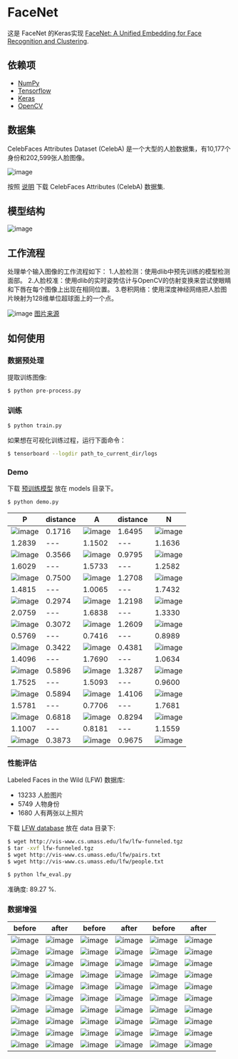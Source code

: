 # FaceNet

这是 FaceNet 的Keras实现 [FaceNet: A Unified Embedding for Face Recognition and Clustering](https://arxiv.org/abs/1503.03832).

## 依赖项
- [NumPy](http://docs.scipy.org/doc/numpy-1.10.1/user/install.html)
- [Tensorflow](https://www.tensorflow.org/versions/r0.8/get_started/os_setup.html)
- [Keras](https://keras.io/#installation)
- [OpenCV](https://opencv-python-tutroals.readthedocs.io/en/latest/)

## 数据集

CelebFaces Attributes Dataset (CelebA) 是一个大型的人脸数据集，有10,177个身份和202,599张人脸图像。

![image](https://github.com/foamliu/FaceNet/raw/master/images/CelebA.png)

按照 [说明](http://mmlab.ie.cuhk.edu.hk/projects/CelebA.html) 下载 CelebFaces Attributes (CelebA) 数据集.

## 模型结构
![image](https://github.com/foamliu/FaceNet/raw/master/images/model.png)

## 工作流程
处理单个输入图像的工作流程如下：
1.人脸检测：使用dlib中预先训练的模型检测面部。
2.人脸校准：使用dlib的实时姿势估计与OpenCV的仿射变换来尝试使眼睛和下唇在每个图像上出现在相同位置。
3.卷积网络：使用深度神经网络把人脸图片映射为128维单位超球面上的一个点。

![image](https://github.com/foamliu/FaceNet/raw/master/images/summary.jpg)
[图片来源](https://cmusatyalab.github.io/openface/)

## 如何使用
### 数据预处理
提取训练图像:
```bash
$ python pre-process.py
```

### 训练
```bash
$ python train.py
```

如果想在可视化训练过程，运行下面命令：
```bash
$ tensorboard --logdir path_to_current_dir/logs
```

### Demo

下载 [预训练模型](https://github.com/foamliu/FaceNet/releases/download/v1.0/model.10-0.0156.hdf5) 放在 models 目录下。

```bash
$ python demo.py
```

P | distance | A | distance | N |
|---|---|---|---|---|
|![image](https://github.com/foamliu/FaceNet/raw/master/images/0_p_image.png)|0.1716|![image](https://github.com/foamliu/FaceNet/raw/master/images/0_a_image.png)|1.6495|![image](https://github.com/foamliu/FaceNet/raw/master/images/0_n_image.png)|
|1.2839|---|1.1502|---|1.1636|
|![image](https://github.com/foamliu/FaceNet/raw/master/images/1_p_image.png)|0.3566|![image](https://github.com/foamliu/FaceNet/raw/master/images/1_a_image.png)|0.9795|![image](https://github.com/foamliu/FaceNet/raw/master/images/1_n_image.png)|
|1.6029|---|1.5733|---|1.2582|
|![image](https://github.com/foamliu/FaceNet/raw/master/images/2_p_image.png)|0.7500|![image](https://github.com/foamliu/FaceNet/raw/master/images/2_a_image.png)|1.2708|![image](https://github.com/foamliu/FaceNet/raw/master/images/2_n_image.png)|
|1.4815|---|1.0065|---|1.7432|
|![image](https://github.com/foamliu/FaceNet/raw/master/images/3_p_image.png)|0.2974|![image](https://github.com/foamliu/FaceNet/raw/master/images/3_a_image.png)|1.2198|![image](https://github.com/foamliu/FaceNet/raw/master/images/3_n_image.png)|
|2.0759|---|1.6838|---|1.3330|
|![image](https://github.com/foamliu/FaceNet/raw/master/images/4_p_image.png)|0.3072|![image](https://github.com/foamliu/FaceNet/raw/master/images/4_a_image.png)|1.2609|![image](https://github.com/foamliu/FaceNet/raw/master/images/4_n_image.png)|
|0.5769|---|0.7416|---|0.8989|
|![image](https://github.com/foamliu/FaceNet/raw/master/images/5_p_image.png)|0.3422|![image](https://github.com/foamliu/FaceNet/raw/master/images/5_a_image.png)|0.4381|![image](https://github.com/foamliu/FaceNet/raw/master/images/5_n_image.png)|
|1.4096|---|1.7690|---|1.0634|
|![image](https://github.com/foamliu/FaceNet/raw/master/images/6_p_image.png)|0.5896|![image](https://github.com/foamliu/FaceNet/raw/master/images/6_a_image.png)|1.3287|![image](https://github.com/foamliu/FaceNet/raw/master/images/6_n_image.png)|
|1.7525|---|1.5093|---|0.9600|
|![image](https://github.com/foamliu/FaceNet/raw/master/images/7_p_image.png)|0.5894|![image](https://github.com/foamliu/FaceNet/raw/master/images/7_a_image.png)|1.4106|![image](https://github.com/foamliu/FaceNet/raw/master/images/7_n_image.png)|
|1.5781|---|0.7706|---|1.7681|
|![image](https://github.com/foamliu/FaceNet/raw/master/images/8_p_image.png)|0.6818|![image](https://github.com/foamliu/FaceNet/raw/master/images/8_a_image.png)|0.8294|![image](https://github.com/foamliu/FaceNet/raw/master/images/8_n_image.png)|
|1.1007|---|0.8181|---|1.1559|
|![image](https://github.com/foamliu/FaceNet/raw/master/images/9_p_image.png)|0.3873|![image](https://github.com/foamliu/FaceNet/raw/master/images/9_a_image.png)|0.9675|![image](https://github.com/foamliu/FaceNet/raw/master/images/9_n_image.png)|

### 性能评估

Labeled Faces in the Wild (LFW) 数据库:

- 13233 人脸图片
- 5749 人物身份
- 1680 人有两张以上照片

下载 [LFW database](http://vis-www.cs.umass.edu/lfw/lfw-funneled.tgz) 放在 data 目录下:

```bash
$ wget http://vis-www.cs.umass.edu/lfw/lfw-funneled.tgz
$ tar -xvf lfw-funneled.tgz
$ wget http://vis-www.cs.umass.edu/lfw/pairs.txt
$ wget http://vis-www.cs.umass.edu/lfw/people.txt

$ python lfw_eval.py
```

准确度: 89.27 %.

### 数据增强
before | after | before | after | before | after |
|---|---|---|---|---|---|
|![image](https://github.com/foamliu/FaceNet/raw/master/images/imgaug_before_0.png)|![image](https://github.com/foamliu/FaceNet/raw/master/images/imgaug_after_0.png)|![image](https://github.com/foamliu/FaceNet/raw/master/images/imgaug_before_1.png)|![image](https://github.com/foamliu/FaceNet/raw/master/images/imgaug_after_1.png)|![image](https://github.com/foamliu/FaceNet/raw/master/images/imgaug_before_2.png)|![image](https://github.com/foamliu/FaceNet/raw/master/images/imgaug_after_2.png)|
|![image](https://github.com/foamliu/FaceNet/raw/master/images/imgaug_before_3.png)|![image](https://github.com/foamliu/FaceNet/raw/master/images/imgaug_after_3.png)|![image](https://github.com/foamliu/FaceNet/raw/master/images/imgaug_before_4.png)|![image](https://github.com/foamliu/FaceNet/raw/master/images/imgaug_after_4.png)|![image](https://github.com/foamliu/FaceNet/raw/master/images/imgaug_before_5.png)|![image](https://github.com/foamliu/FaceNet/raw/master/images/imgaug_after_5.png)|
|![image](https://github.com/foamliu/FaceNet/raw/master/images/imgaug_before_6.png)|![image](https://github.com/foamliu/FaceNet/raw/master/images/imgaug_after_6.png)|![image](https://github.com/foamliu/FaceNet/raw/master/images/imgaug_before_7.png)|![image](https://github.com/foamliu/FaceNet/raw/master/images/imgaug_after_7.png)|![image](https://github.com/foamliu/FaceNet/raw/master/images/imgaug_before_8.png)|![image](https://github.com/foamliu/FaceNet/raw/master/images/imgaug_after_8.png)|
|![image](https://github.com/foamliu/FaceNet/raw/master/images/imgaug_before_9.png)|![image](https://github.com/foamliu/FaceNet/raw/master/images/imgaug_after_9.png)|![image](https://github.com/foamliu/FaceNet/raw/master/images/imgaug_before_10.png)|![image](https://github.com/foamliu/FaceNet/raw/master/images/imgaug_after_10.png)|![image](https://github.com/foamliu/FaceNet/raw/master/images/imgaug_before_11.png)|![image](https://github.com/foamliu/FaceNet/raw/master/images/imgaug_after_11.png)|
|![image](https://github.com/foamliu/FaceNet/raw/master/images/imgaug_before_12.png)|![image](https://github.com/foamliu/FaceNet/raw/master/images/imgaug_after_12.png)|![image](https://github.com/foamliu/FaceNet/raw/master/images/imgaug_before_13.png)|![image](https://github.com/foamliu/FaceNet/raw/master/images/imgaug_after_13.png)|![image](https://github.com/foamliu/FaceNet/raw/master/images/imgaug_before_14.png)|![image](https://github.com/foamliu/FaceNet/raw/master/images/imgaug_after_14.png)|
|![image](https://github.com/foamliu/FaceNet/raw/master/images/imgaug_before_15.png)|![image](https://github.com/foamliu/FaceNet/raw/master/images/imgaug_after_15.png)|![image](https://github.com/foamliu/FaceNet/raw/master/images/imgaug_before_16.png)|![image](https://github.com/foamliu/FaceNet/raw/master/images/imgaug_after_16.png)|![image](https://github.com/foamliu/FaceNet/raw/master/images/imgaug_before_17.png)|![image](https://github.com/foamliu/FaceNet/raw/master/images/imgaug_after_17.png)|
|![image](https://github.com/foamliu/FaceNet/raw/master/images/imgaug_before_18.png)|![image](https://github.com/foamliu/FaceNet/raw/master/images/imgaug_after_18.png)|![image](https://github.com/foamliu/FaceNet/raw/master/images/imgaug_before_19.png)|![image](https://github.com/foamliu/FaceNet/raw/master/images/imgaug_after_19.png)|![image](https://github.com/foamliu/FaceNet/raw/master/images/imgaug_before_20.png)|![image](https://github.com/foamliu/FaceNet/raw/master/images/imgaug_after_20.png)|
|![image](https://github.com/foamliu/FaceNet/raw/master/images/imgaug_before_21.png)|![image](https://github.com/foamliu/FaceNet/raw/master/images/imgaug_after_21.png)|![image](https://github.com/foamliu/FaceNet/raw/master/images/imgaug_before_22.png)|![image](https://github.com/foamliu/FaceNet/raw/master/images/imgaug_after_22.png)|![image](https://github.com/foamliu/FaceNet/raw/master/images/imgaug_before_23.png)|![image](https://github.com/foamliu/FaceNet/raw/master/images/imgaug_after_23.png)|
|![image](https://github.com/foamliu/FaceNet/raw/master/images/imgaug_before_24.png)|![image](https://github.com/foamliu/FaceNet/raw/master/images/imgaug_after_24.png)|![image](https://github.com/foamliu/FaceNet/raw/master/images/imgaug_before_25.png)|![image](https://github.com/foamliu/FaceNet/raw/master/images/imgaug_after_25.png)|![image](https://github.com/foamliu/FaceNet/raw/master/images/imgaug_before_26.png)|![image](https://github.com/foamliu/FaceNet/raw/master/images/imgaug_after_26.png)|
|![image](https://github.com/foamliu/FaceNet/raw/master/images/imgaug_before_27.png)|![image](https://github.com/foamliu/FaceNet/raw/master/images/imgaug_after_27.png)|![image](https://github.com/foamliu/FaceNet/raw/master/images/imgaug_before_28.png)|![image](https://github.com/foamliu/FaceNet/raw/master/images/imgaug_after_28.png)|![image](https://github.com/foamliu/FaceNet/raw/master/images/imgaug_before_29.png)|![image](https://github.com/foamliu/FaceNet/raw/master/images/imgaug_after_29.png)|
